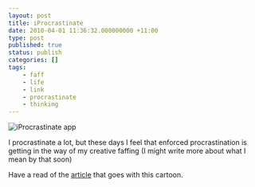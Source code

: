 ```yaml
---
layout: post
title: iProcrastinate
date: 2010-04-01 11:36:32.000000000 +11:00
type: post
published: true
status: publish
categories: []
tags:
    - faff
    - life
    - link
    - procrastinate
    - thinking
---
```


<p><img src="{{ site.baseurl }}/assets/6a00e008c45151883401310fc6bf39970c-450wi" alt="iProcrastinate app" /></p>
<p>I procrastinate a lot, but these days I feel that enforced procrastination is getting in the way of my creative faffing (I might write more about what I mean by that soon)</p>
<p>Have a read of the <a href="http://www.tomfishburne.com/tomfishburne/2010/03/iprocrastinate.html">article</a> that goes with this cartoon.</p>
